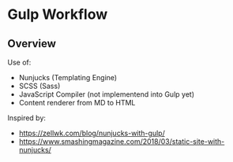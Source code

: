 # Gulp Workflow

## Overview

Use of:

- Nunjucks (Templating Engine)
- SCSS (Sass)
- JavaScript Compiler (not implementend into Gulp yet)
- Content renderer from MD to HTML

Inspired by:

- https://zellwk.com/blog/nunjucks-with-gulp/
- https://www.smashingmagazine.com/2018/03/static-site-with-nunjucks/
